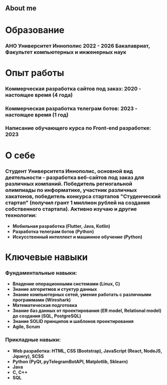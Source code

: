 ## About me
# Образование
### АНО Университет Иннополис 2022 - 2026 Бакалавриат, Факультет компьютерных и инженерных наук

# Опыт работы
### Коммерческая разработка сайтов под заказ: 2020 - настоящее время (4 года)
### Коммерческая разработка телеграм ботов: 2023 - настоящее время (1 год)
### Написание обучающего курса по Front-end разработке: 2023

# О себе
### Студент Университета Иннополис, основной вид деятельности - разработка веб-сайтов под заказ для различных компаний. Победитель региогальной олимпиады по информатике, участник различных хакатонов, победитель конкурса стартапов "Студенческий стартап" (получил грант 1 миллион рублей на создания собственного стартапа). Активно изучаю и другие технологии: 
* **Мобильная разработка (Flutter, Java, Kotlin)**
* **Разработка телеграм ботов (Python)**
* **Искусственный интеллект и машинное обучение (Python)**

# Ключевые навыки
### Фундаментальные навыки:
 * **Владение операционными системами (Linux, C)**
 * **Знание алгоритмов и стуктур данных**
 * **Знание компьютерных сетей, умение работать с различными программами (Wireshark)**
 * **Математическая подготовка**
 * **Знание баз данных от проектирования (ER model, Relational model) до создания (SQL, PostgreSQL)**
 * **Знание SOLID принципов и шаблонов проектирования**
 * **Agile, Scrum**

### Прикладные навыки:
* **Web разработка: HTML, CSS (Bootstrap), JavaScript (React, NodeJS, Jquery), SCSS**
* **Python (PyQt, pyTelegramBotAPI, Matplotlib, Sklearn)**
* **Java**
* **C, C++**
* **SQL**
   

